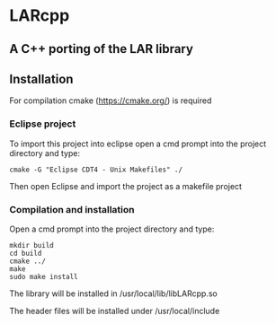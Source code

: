 # LARcpp
## A C++ porting of the LAR library

## Installation
For compilation cmake (https://cmake.org/) is required

### Eclipse project

To import this project into eclipse open a cmd prompt into the project directory and type:

    cmake -G "Eclipse CDT4 - Unix Makefiles" ./
    
Then open Eclipse and import the project as a makefile project

### Compilation and installation

Open a cmd prompt into the project directory and type:
    
    mkdir build
    cd build
    cmake ../
    make
    sudo make install
    
The library will be installed in /usr/local/lib/libLARcpp.so

The header files will be installed under /usr/local/include